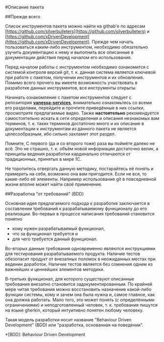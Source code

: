 #Описание пакета

##Прежде всего

Список инструментов пакета можно найти на githab'е по адресам
[https://github.com/silverbulleters](https://github.com/silverbulleters) и
[https://github.com/xDrivenDevelopment](https://github.com/xDrivenDevelopment).
Прежде чем начать пользоваться каким-либо инструментом, необходимо обязательно узучить
документацию к нему и выполнить все описанные в документации действия перед началом его
использования.

Перед началом работы с инструментом необходимо ознакомится с системой контроля версий
git, т. к. данная система является ключевой при работе с пакетом, получении инструментов
и их обновления. Помимо всего прочего вы имеете возможность участвовать в разработке
данных инструментов, все инструменты открыты.

Начинать ознакомление с пакетом инструментов следует с репозитория
[**vanessa-services**](https://github.com/silverbulleters/vanessa-services),
внимательно ознакомьтесь со всеми его разделами, перейдите и прочтите приведённые в них
ссылки, просмотрите предлагаемые видео. Также **настоятельно** рекомендуется
самостоятельно искать в сети определения и описания незнакомых вам терминов, т. к.
таких терминов достаточно много и их описание в документации к инструментам из
данного пакета не является целесообразным, ибо сильно захламит этот раздел.

Помните, С первого (да и со второго тоже) раза вы поймёте далеко не всё. Это не
страшно, т. к. объём новой информации достаточно велик, а принципы ведения разработки
кардинально отличаются от традиционных, принятых в мире 1С.

Не торопитесь отвергать данную методику, постарайтесь её понять и примерить на себя,
возможно она вам пригодится. Если не вся, то какие-либо её элементы. Например
использование git в повседневной жизни вполне может найти своё применение.

##Разработка "от требований" (BDD)

Основная идея предлагаемого подхода к разработке заключается в составлении требований к
разрабатываемому функционалу до его реализации. Во-первых в процессе написания требований
становится понятно

* кому нужен разрабатываемый функционал,
* что за функционал требуется и
* для чего требуется данный функционал.

Во-вторых данные требования одновременно являются инструкциями для тестирования
разрабатываемого продукта. Наличие тестов обезопасит продукт от внезапных
поломок в неожиданных местах при ведении доработок. Наличие тестов является без сомнения
одним из важнейших и ценнейших элементов методики.

В-третьих функционал, для которого существуют описанные требования внезапно становится
задокументированным. По крайней мере читая требования можно восстановить назначение
какой-либо функции системы, кому и зачем она была нужна и, самое главное, как она
должна работать. Мало того, это может понять (с определёнными ограничениями) и
неподготовленный человек, т. к. требования пишутся на языке gherkin, который интуитивно
понятен любому человеку.

Такая модель разработки носит название "Behaviour Driven Development" (BDD) или
"разработка, основанная на поведении".

*[BDD]: Behaviour Driven Development
